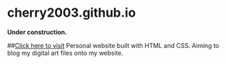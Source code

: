 # cherry2003.github.io
**Under construction.**

##[Click here to visit](https://cherry2003.github.io)
Personal website built with HTML and CSS. Aiming to blog my digital art files onto my website.

